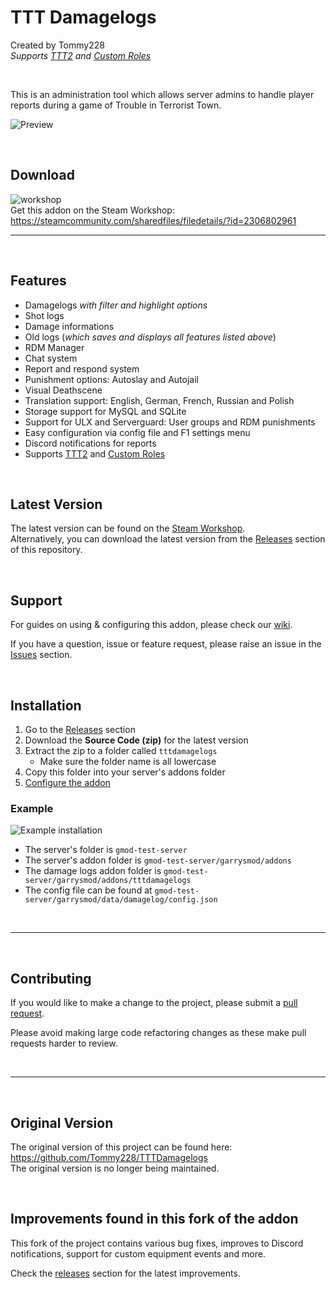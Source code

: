 # TTT Damagelogs
Created by Tommy228<br>
_Supports [TTT2](https://steamcommunity.com/sharedfiles/filedetails/?id=1357204556) and [Custom Roles](https://steamcommunity.com/sharedfiles/filedetails/?id=2421039084)_

<br>

This is an administration tool which allows server admins to handle player reports during a game of Trouble in Terrorist Town.

![Preview](https://i.imgur.com/9eFdulZ.png)

<br>

## Download
![workshop](https://i.imgur.com/68y5pjP.png)<br>
Get this addon on the Steam Workshop:<br>
https://steamcommunity.com/sharedfiles/filedetails/?id=2306802961

---

<br>

## Features
- Damagelogs *with filter and highlight options*
- Shot logs
- Damage informations
- Old logs (*which saves and displays all features listed above*)
- RDM Manager 
- Chat system
- Report and respond system
- Punishment options: Autoslay and Autojail
- Visual Deathscene
- Translation support: English, German, French, Russian and Polish
- Storage support for MySQL and SQLite
- Support for ULX and Serverguard: User groups and RDM punishments
- Easy configuration via config file and F1 settings menu
- Discord notifications for reports
- Supports [TTT2](https://steamcommunity.com/sharedfiles/filedetails/?id=1357204556) and [Custom Roles](https://steamcommunity.com/sharedfiles/filedetails/?id=2421039084)

<br>

## Latest Version

The latest version can be found on the [Steam Workshop](https://steamcommunity.com/sharedfiles/filedetails/?id=2306802961).<br>
Alternatively, you can download the latest version from the [Releases](https://github.com/BadgerCode/tttdamagelogs/releases) section of this repository.

<br>

## Support
For guides on using & configuring this addon, please check our [wiki](https://github.com/BadgerCode/tttdamagelogs/wiki).

If you have a question, issue or feature request, please raise an issue in the [Issues](https://github.com/BadgerCode/tttdamagelogs/issues) section.


<br>

## Installation

1. Go to the [Releases](https://github.com/BadgerCode/tttdamagelogs/releases) section
2. Download the **Source Code (zip)** for the latest version
3. Extract the zip to a folder called `tttdamagelogs`
    * Make sure the folder name is all lowercase
4. Copy this folder into your server's addons folder
5. [Configure the addon](https://github.com/BadgerCode/tttdamagelogs/wiki/Configuring-the-damage-logs)

### Example

![Example installation](https://i.imgur.com/ihPY6EI.png)

* The server's folder is `gmod-test-server`
* The server's addon folder is `gmod-test-server/garrysmod/addons`
* The damage logs addon folder is `gmod-test-server/garrysmod/addons/tttdamagelogs`
* The config file can be found at `gmod-test-server/garrysmod/data/damagelog/config.json`

<br>

---

<br>

## Contributing
If you would like to make a change to the project, please submit a [pull request](https://github.com/BadgerCode/tttdamagelogs/pulls).

Please avoid making large code refactoring changes as these make pull requests harder to review.



<br>

---

<br>


## Original Version
The original version of this project can be found here: https://github.com/Tommy228/TTTDamagelogs <br>
The original version is no longer being maintained.

<br>

## Improvements found in this fork of the addon
This fork of the project contains various bug fixes, improves to Discord notifications, support for custom equipment events and more.

Check the [releases](https://github.com/BadgerCode/tttdamagelogs/releases) section for the latest improvements.
